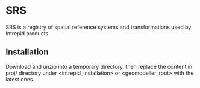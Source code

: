 # SRS
SRS is a registry of spatial reference systems and transformations used by Intrepid products

## Installation
Download and unzip into a temporary directory, then replace the content in proj/ directory under <intrepid_installation> or <geomodeller_root> with the latest ones. 
